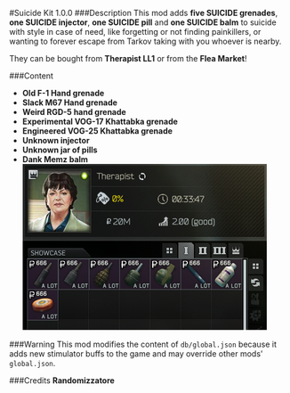 #Suicide Kit 1.0.0
###Description
This mod adds **five SUICIDE grenades**, **one SUICIDE injector**, **one SUICIDE pill** and **one SUICIDE balm** to suicide with style in case of need, like forgetting or not finding painkillers, or wanting to forever escape from Tarkov taking with you whoever is nearby.

They can be bought from **Therapist LL1** or from the **Flea Market**!

###Content
* **Old F-1 Hand grenade**
* **Slack M67 Hand grenade**
* **Weird RGD-5 hand grenade**
* **Experimental VOG-17 Khattabka grenade**
* **Engineered VOG-25 Khattabka grenade**
* **Unknown injector**
* **Unknown jar of pills**
* **Dank Memz balm**
![Picture of the new items added](info.png)

###Warning
This mod modifies the content of `db/global.json` because it adds new stimulator buffs to the game and may override other mods' `global.json`.

###Credits
**Randomizzatore**